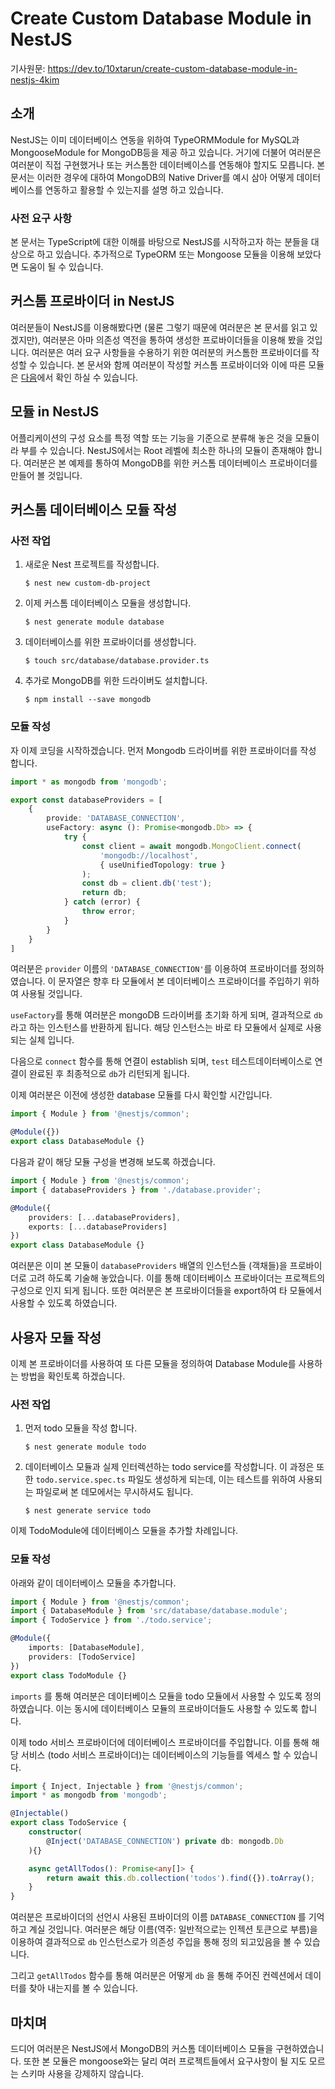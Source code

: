 # Create Custom Database Module in NestJS
기사원문: https://dev.to/10xtarun/create-custom-database-module-in-nestjs-4kim

## 소개
NestJS는 이미 데이터베이스 연동을 위하여 TypeORMModule for MySQL과 MongooseModule for MongoDB등을 제공 하고 있습니다. 거기에 더불어 여러분은 여러분이 직접 구현했거나 또는 커스톰한 데이터베이스를 연동해야 할지도 모릅니다. 본 문서는 이러한 경우에 대하여 MongoDB의 Native Driver를 예시 삼아 어떻게 데이터베이스를 연동하고 활용할 수 있는지를 설명 하고 있습니다.

### 사전 요구 사항
본 문서는 TypeScript에 대한 이해를 바탕으로 NestJS를 시작하고자 하는 분들을 대상으로 하고 있습니다. 추가적으로 TypeORM 또는 Mongoose 모듈을 이용해 보았다면 도움이 될 수 있습니다.

## 커스톰 프로바이더 in NestJS
여러분들이 NestJS를 이용해봤다면 (물론 그렇기 때문에 여러분은 본 문서를 읽고 있겠지만), 여러분은 아마 의존성 역전을 통하여 생성한 프로바이더들을 이용해 봤을 것입니다. 여러분은 여러 요구 사항들을 수용하기 위한 여러분의 커스톰한 프로바이더를 작성할 수 있습니다. 본 문서와 함께 여러분이 작성할 커스톰 프로바이더와 이에 따른 모듈은 [다음](https://docs.nestjs.com/fundamentals/custom-providers)에서 확인 하실 수 있습니다.

## 모듈 in NestJS
어플리케이션의 구성 요소를 특정 역할 또는 기능을 기준으로 분류해 놓은 것을 모듈이라 부를 수 있습니다. NestJS에서는 Root 레벨에 최소한 하나의 모듈이 존재해야 합니다. 여러분은 본 예제를 통하여 MongoDB를 위한 커스톰 데이터베이스 프로바이더를 만들어 볼 것입니다.

## 커스톰 데이터베이스 모듈 작성

### 사전 작업
1. 새로운 Nest 프로젝트를 작성합니다. 

    ```
    $ nest new custom-db-project 
    ```
2. 이제 커스톰 데이터베이스 모듈을 생성합니다.

    ```
    $ nest generate module database
    ```
3. 데이터베이스를 위한 프로바이더를 생성합니다.

    ```
    $ touch src/database/database.provider.ts
    ```

4. 추가로 MongoDB를 위한 드라이버도 설치합니다.

    ```
    $ npm install --save mongodb
    ```
### 모듈 작성
자 이제 코딩을 시작하겠습니다. 먼저 Mongodb 드라이버를 위한 프로바이더를 작성 합니다.
```typescript
import * as mongodb from 'mongodb';

export const databaseProviders = [
    {
        provide: 'DATABASE_CONNECTION',
        useFactory: async (): Promise<mongodb.Db> => {
            try {
                const client = await mongodb.MongoClient.connect(
                    'mongodb://localhost',
                    { useUnifiedTopology: true }
                );
                const db = client.db('test');
                return db;
            } catch (error) {
                throw error;
            }
        }
    }
]
```
여러분은 ```provider``` 이름의 ```'DATABASE_CONNECTION'```를 이용하여 프로바이더를 정의하였습니다. 이 문자열은 향후 타 모듈에서 본 데이터베이스 프로바이더를 주입하기 위하여 사용될 것입니다.

```useFactory```를 통해 여러분은 mongoDB 드라이버를 초기화 하게 되며, 결과적으로 ```db``` 라고 하는 인스턴스를 반환하게 됩니다. 해당 인스턴스는 바로 타 모듈에서 실제로 사용되는 실체 입니다.

다음으로 ```connect``` 함수를 통해 연결이 establish 되며, ```test``` 테스트데이터베이스로 연결이 완료된 후 최종적으로 ```db```가 리턴되게 됩니다.

이제 여러분은 이전에 생성한 database 모듈를 다시 확인할 시간입니다.
```typescript
import { Module } from '@nestjs/common';

@Module({})
export class DatabaseModule {}
```
다음과 같이 해당 모듈 구성을 변경해 보도록 하겠습니다.
```typescript
import { Module } from '@nestjs/common';
import { databaseProviders } from './database.provider';

@Module({
    providers: [...databaseProviders],
    exports: [...databaseProviders]
})
export class DatabaseModule {}
```
여러분은 이미 본 모듈이 ```databaseProviders``` 배열의 인스턴스들 (객채들)을 프로바이더로 고려 하도록 기술해 놓았습니다. 이를 통해 데이터베이스 프로바이더는 프로젝트의 구성으로 인지 되게 됩니다. 또한 여러분은 본 프로바이더들을 export하여 타 모듈에서 사용할 수 있도록 하였습니다.

## 사용자 모듈 작성
이제 본 프로바이더를 사용하여 또 다른 모듈을 정의하여 Database Module를 사용하는 방법을 확인토록 하겠습니다.

### 사전 작업
1. 먼저 todo 모듈을 작성 합니다.
    ```
    $ nest generate module todo
    ```
2. 데이터베이스 모듈과 실제 인터렉션하는 todo service를 작성합니다. 이 과정은 또한 ```todo.service.spec.ts``` 파일도 생성하게 되는데, 이는 테스트를 위하여 사용되는 파일로써 본 데모에서는 무시하셔도 됩니다.
    ```
    $ nest generate service todo
    ```
이제 TodoModule에 데이터베이스 모듈을 추가할 차례입니다.

### 모듈 작성
아래와 같이 데이터베이스 모듈을 추가합니다.
```typescript
import { Module } from '@nestjs/common';
import { DatabaseModule } from 'src/database/database.module';
import { TodoService } from './todo.service';

@Module({
    imports: [DatabaseModule],
    providers: [TodoService]
})
export class TodoModule {}
```
```imports``` 를 통해 여러분은 데이터베이스 모듈을 todo 모듈에서 사용할 수 있도록 정의하였습니다. 이는 동시에 데이터베이스 모듈의 프로바이더들도 사용할 수 있도록 합니다.

이제 todo 서비스 프로바이더에 데이터베이스 프로바이더를 주입합니다. 이를 통해 해당 서비스 (todo 서비스 프로바이더)는 데이터베이스의 기능들를 엑세스 할 수 있습니다.
```typescript
import { Inject, Injectable } from '@nestjs/common';
import * as mongodb from 'mongodb';

@Injectable()
export class TodoService {
    constructor(
        @Inject('DATABASE_CONNECTION') private db: mongodb.Db
    ){}

    async getAllTodos(): Promise<any[]> {
        return await this.db.collection('todos').find({}).toArray();
    }
}
```
여러분은 프로바이더의 선언시 사용된 프바이더의 이름 ```DATABASE_CONNECTION``` 를 기억하고 계실 것입니다. 여러분은 해당 이름(역주: 일반적으로는 인젝션 토큰으로 부름)을 이용하여 결과적으로 ```db``` 인스턴스로가 의존성 주입을 통해 정의 되고있음을 볼 수 있습니다.

그리고 ```getAllTodos``` 함수를 통해 여러분은 어떻게 ```db``` 을 통해 주어진 컨렉션에서 데이터를 찾아 내는지를 볼 수 있습니다.

## 마치며
드디어 여러분은 NestJS에서 MongoDB의 커스톰 데이터베이스 모듈을 구현하였습니다. 또한 본 모듈은 mongoose와는 달리 여러 프로젝트들에서 요구사항이 될 지도 모르는 스키마 사용을 강제하지 않습니다.

